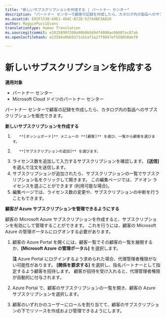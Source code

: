 ```yaml
---
title: "新しいサブスクリプションを作成する | パートナー センター"
description: "パートナー センターで顧客の記録を作成したら、カタログ内の製品へのサブスクリプションを販売できます。"
ms.assetid: E95F1538-60E1-464C-B72B-52764BF3A820
author: MaggiePucciEvans
translationtype: Human Translation
ms.sourcegitcommit: e1825890f208a90b9b5694f4000ac06687ac87ab
ms.openlocfilehash: e23594a9bb9371cb1af1a2ff9047ef559050def0

---
```


# 新しいサブスクリプションを作成する

**適用対象**

-  パートナー センター
-  Microsoft Cloud ドイツのパートナー センター

パートナー センターで顧客の記録を作成したら、カタログ内の製品へのサブスクリプションを販売できます。

**新しいサブスクリプションを作成する**

1.  
          **[ダッシュボード]** メニューの **[顧客]** を選び、一覧から顧客を選びます。
2.  
          **[サブスクリプションの追加]** を選びます。
3.  ライセンス数を追加して入力するサブスクリプションを確認します。 
          **[送信]** を選んで注文を送信します。
4.  サブスクリプションが追加されたら、サブスクリプションの一覧でサブスクリプション名をクリックして開きます。 この編集ページでは、アドオン ライセンスを選ぶことができます (利用可能な場合)。
5.  編集ページでは、ライセンス数の変更や、サブスクリプションの中断を行うこともできます。

**顧客が Azure サブスクリプションを管理できるようにする**

顧客の Microsoft Azure サブスクリプションを作成すると、サブスクリプションを有効にして管理することができます。 これを行うには、顧客の Microsoft Azure の管理ポータルにログオンする必要があります。 

1.  顧客の Azure Portal を開くには、顧客一覧でその顧客の一覧を展開するか、**[Microsoft Azure の管理ポータル]** を選択します。
    
    **注**  Azure Portal にログインするよう求められた場合、代理管理者権限がない可能性があります。 **[関係を要求する]** を選択し、指名パートナーとして指定するよう顧客を招待します。 顧客が招待を受け入れると、代理管理者権限が自動的に付与されます。 
2.  Azure Portal で、顧客のサブスクリプションの一覧を開き、顧客の Azure サブスクリプションを選択します。
3.  顧客のいずれかのユーザーにロールを割り当てて、顧客のサブスクリプションの下でリソースを作成および管理できるようにします。

 






<!--HONumber=Jan17_HO2-->


